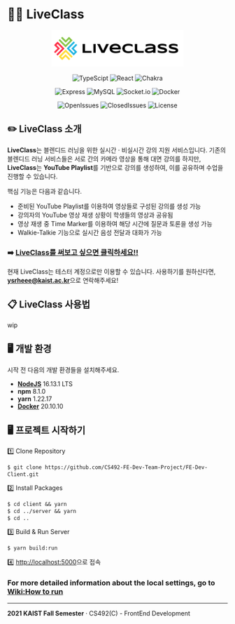 # 🧑‍🏫 LiveClass

<div align="center">
    <img src="./client/src/assets/logo1.svg" width="60%"/>
</div>

<div align="center">

![TypeScipt](https://img.shields.io/badge/typescript-4.1.0-719af4?logo=typescript)
![React](https://img.shields.io/badge/react-17.0.2-9cf?logo=react)
![Chakra](https://img.shields.io/badge/chakra-1.6.12-%234ED1C5?logo=chakraui)

![Express](https://img.shields.io/badge/express-v4.17.13-010101?logo=express)
![MySQL](https://img.shields.io/badge/mysql-2.18.1-%2300f?logo=mysql)
![Socket.io](https://img.shields.io/badge/Socket.io-4.3.1-black?logo=socket.io&badgeColor=010101)
![Docker](https://img.shields.io/badge/docker-20.10.10-%230db7ed?logo=docker)

![OpenIssues](https://img.shields.io/github/issues-raw/CS492-FE-Dev-Team-Project/FE-Dev-Client)
![ClosedIssues](https://img.shields.io/github/issues-closed-raw/CS492-FE-Dev-Team-Project/FE-Dev-Client)
![License](https://img.shields.io/github/license/CS492-FE-Dev-Team-Project/FE-Dev-Client)
</div>

## ✏️ LiveClass 소개
**LiveClass**는 블렌디드 러닝을 위한 실시간 &middot; 비실시간 강의 지원 서비스입니다. 기존의 블렌디드 러닝 서비스들은 서로 간의 카메라 영상을 통해 대면 강의를 하지만, **LiveClass**는 **YouTube Playlist**를 기반으로 강의를 생성하여, 이를 공유하며 수업을 진행할 수 있습니다.

핵심 기능은 다음과 같습니다.
- 준비된 YouTube Playlist를 이용하여 영상들로 구성된 강의를 생성 가능
- 강의자의 YouTube 영상 재생 상황이 학생들의 영상과 공유됨
- 영상 재생 중 Time Marker를 이용하여 해당 시간에 질문과 토론을 생성 가능
- Walkie-Talkie 기능으로 실시간 음성 전달과 대화가 가능

### ➡️ [**LiveClass를 써보고 싶으면 클릭하세요!!**](http://ec2-3-38-83-97.ap-northeast-2.compute.amazonaws.com/)

현재 LiveClass는 테스터 계정으로만 이용할 수 있습니다. 사용하기를 원하신다면, **ysrheee@kaist.ac.kr**으로 연락해주세요!

## 📋 LiveClass 사용법

wip

## 🖥 개발 환경
시작 전 다음의 개발 환경들을 설치해주세요.
- [**NodeJS**](https://nodejs.org/en/) 16.13.1 LTS
- **npm** 8.1.0
- **yarn** 1.22.17
- [**Docker**](https://www.docker.com/products/docker-desktop) 20.10.10

## 🖥 프로젝트 시작하기
1️⃣ Clone Repository
```
$ git clone https://github.com/CS492-FE-Dev-Team-Project/FE-Dev-Client.git
```
2️⃣ Install Packages
```
$ cd client && yarn
$ cd ../server && yarn
$ cd ..
```
3️⃣ Build & Run Server
```
$ yarn build:run
```
4️⃣ [http://localhost:5000](http://localhost:5000)으로 접속

### For more detailed information about the local settings, go to [Wiki:How to run](https://github.com/CS492-FE-Dev-Team-Project/FE-Dev-Client/wiki/How-to-run)

--------
**2021 KAIST Fall Semester** &middot; CS492(C) - FrontEnd Development
